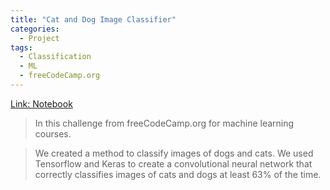 ```yaml
---
title: "Cat and Dog Image Classifier"
categories:
  - Project
tags:
  - Classification
  - ML
  - freeCodeCamp.org
---
```


[Link: Notebook](https://github.com/momijizen/Machine-Learning-with-Python-Projects/blob/main/fcc_cat_dog.ipynb)

>In this challenge from freeCodeCamp.org for machine learning courses.

>We created a method to classify images of dogs and cats. We used Tensorflow and Keras to create a convolutional neural network that correctly classifies images of cats and dogs at least 63% of the time.
